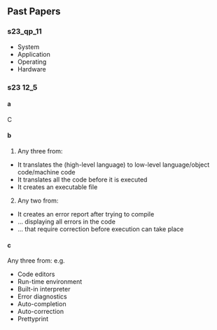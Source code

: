 ## Past Papers
### s23_qp_11
- System 
- Application 
- Operating 
- Hardware

### s23 12_5
#### a
C

#### b
1. Any three from:
- It translates the (high-level language) to low-level language/object code/machine code
- It translates all the code before it is executed
- It creates an executable file 
2. Any two from:
- It creates an error report after trying to compile
- … displaying all errors in the code
- … that require correction before execution can take place 

#### c
Any three from:
e.g.
- Code editors
- Run-time environment
- Built-in interpreter
- Error diagnostics
- Auto-completion
- Auto-correction
- Prettyprint 